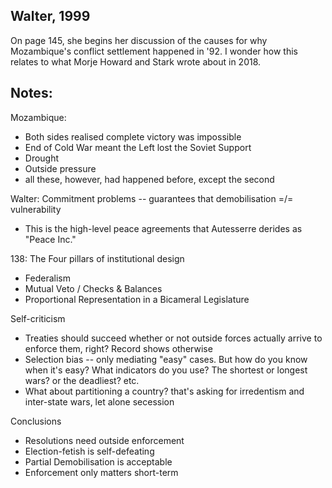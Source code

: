 ## Walter, 1999

On page 145, she begins her discussion of the causes for why Mozambique's conflict settlement happened in '92. I wonder how this relates to what Morje Howard and Stark wrote about in 2018. 

## Notes:

Mozambique: 
- Both sides realised complete victory was impossible
- End of Cold War meant the Left lost the Soviet Support
- Drought
- Outside pressure
- all these, however, had happened before, except the second

Walter: Commitment problems -- guarantees that demobilisation =/= vulnerability
- This is the high-level peace agreements that Autesserre derides as "Peace Inc."

138: The Four pillars of institutional design
- Federalism
- Mutual Veto / Checks & Balances
- Proportional Representation in a Bicameral Legislature

Self-criticism
- Treaties should succeed whether or not outside forces actually arrive to enforce them, right? Record shows otherwise
- Selection bias -- only mediating "easy" cases. But how do you know when it's easy? What indicators do you use? The shortest or longest wars? or the deadliest? etc. 
- What about partitioning a country? that's asking for irredentism and inter-state wars, let alone secession

Conclusions
- Resolutions need outside enforcement
- Election-fetish is self-defeating
- Partial Demobilisation is acceptable
- Enforcement only matters short-term
